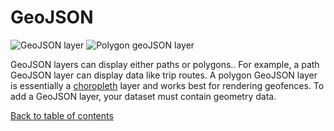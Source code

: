 # GeoJSON

![GeoJSON layer](https://d1a3f4spazzrp4.cloudfront.net/kepler.gl/documentation/image20.png "GeoJSON layer")
![Polygon geoJSON layer](https://d1a3f4spazzrp4.cloudfront.net/kepler.gl/documentation/image7.png "Polygon geoJSON layer")

GeoJSON layers can display either paths or polygons.. For example, a path GeoJSON layer can display data like trip routes. A polygon GeoJSON layer is essentially a [choropleth](https://en.wikipedia.org/wiki/Choropleth_map) layer and works best for rendering geofences. To add a GeoJSON layer, your dataset must contain geometry data. 

[Back to table of contents](docs/a-introduction.md)
